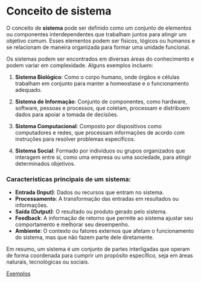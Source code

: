 # Conceito de sistema

O conceito de **sistema** pode ser definido como um conjunto de elementos ou componentes interdependentes que trabalham juntos para atingir um objetivo comum. Esses elementos podem ser físicos, lógicos ou humanos e se relacionam de maneira organizada para formar uma unidade funcional.

Os sistemas podem ser encontrados em diversas áreas do conhecimento e podem variar em complexidade. Alguns exemplos incluem:

1. **Sistema Biológico**: Como o corpo humano, onde órgãos e células trabalham em conjunto para manter a homeostase e o funcionamento adequado.
   
2. **Sistema de Informação**: Conjunto de componentes, como hardware, software, pessoas e processos, que coletam, processam e distribuem dados para apoiar a tomada de decisões.
   
3. **Sistema Computacional**: Composto por dispositivos como computadores e redes, que processam informações de acordo com instruções para resolver problemas específicos.

4. **Sistema Social**: Formado por indivíduos ou grupos organizados que interagem entre si, como uma empresa ou uma sociedade, para atingir determinados objetivos.

### Características principais de um sistema:
- **Entrada (Input)**: Dados ou recursos que entram no sistema.
- **Processamento**: A transformação das entradas em resultados ou informações.
- **Saída (Output)**: O resultado ou produto gerado pelo sistema.
- **Feedback**: A informação de retorno que permite ao sistema ajustar seu comportamento e melhorar seu desempenho.
- **Ambiente**: O contexto ou fatores externos que afetam o funcionamento do sistema, mas que não fazem parte dele diretamente.

Em resumo, um sistema é um conjunto de partes interligadas que operam de forma coordenada para cumprir um propósito específico, seja em áreas naturais, tecnológicas ou sociais.

[Exemplos](exemplos.md)